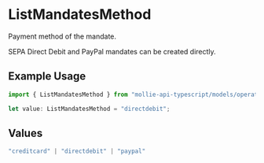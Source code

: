 # ListMandatesMethod

Payment method of the mandate.

SEPA Direct Debit and PayPal mandates can be created directly.

## Example Usage

```typescript
import { ListMandatesMethod } from "mollie-api-typescript/models/operations";

let value: ListMandatesMethod = "directdebit";
```

## Values

```typescript
"creditcard" | "directdebit" | "paypal"
```